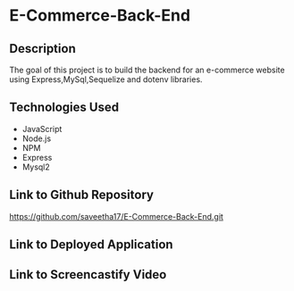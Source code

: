 # E-Commerce-Back-End

## Description

The goal of this project is to build the backend for an e-commerce website using Express,MySql,Sequelize and  dotenv libraries. 

## Technologies Used

* JavaScript
* Node.js
* NPM
* Express
* Mysql2



## Link to Github Repository

https://github.com/saveetha17/E-Commerce-Back-End.git

## Link to Deployed Application



## Link to Screencastify Video


